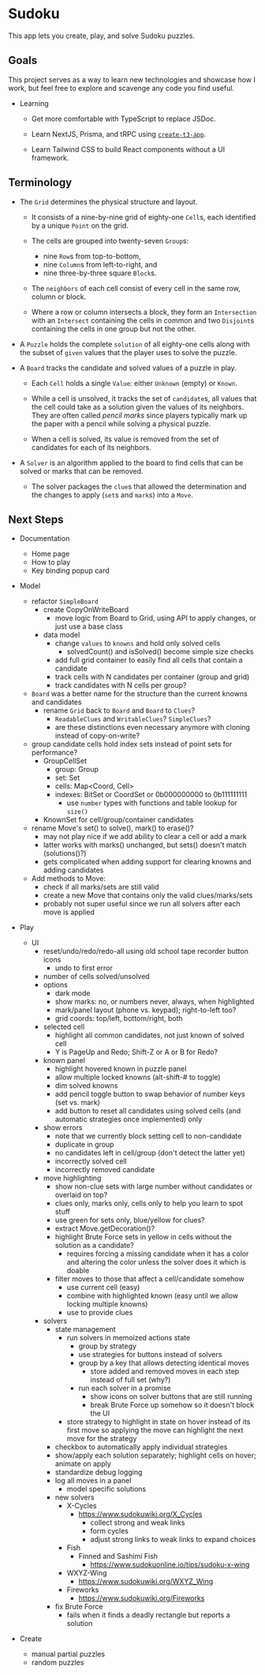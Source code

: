 # Sudoku

This app lets you create, play, and solve Sudoku puzzles.


## Goals

This project serves as a way to learn new technologies and showcase how I work,
but feel free to explore and scavenge any code you find useful.

- Learning

  - Get more comfortable with TypeScript to replace JSDoc. 

  - Learn NextJS, Prisma, and tRPC using [`create-t3-app`](https://create.t3.gg/).

  - Learn Tailwind CSS to build React components without a UI framework.


## Terminology

- The `Grid` determines the physical structure and layout.

  - It consists of a nine-by-nine grid of eighty-one `Cell`s,
    each identified by a unique `Point` on the grid.

  - The cells are grouped into twenty-seven `Group`s:
    - nine `Row`s from top-to-bottom,
    - nine `Column`s from left-to-right, and
    - nine three-by-three square `Block`s.

  - The `neighbors` of each cell consist of every cell in the same
    row, column or block.

  - Where a row or column intersects a block, they form an `Intersection`
    with an `Intersect` containing the cells in common and two `Disjoint`s
    containing the cells in one group but not the other.

- A `Puzzle` holds the complete `solution` of all eighty-one cells
  along with the subset of `given` values that the player uses
  to solve the puzzle.

- A `Board` tracks the candidate and solved values of a puzzle in play.

  - Each `Cell` holds a single `Value`: either `Unknown` (empty) or `Known`.

  - While a cell is unsolved, it tracks the set of `candidate`s, all values
    that the cell could take as a solution given the values of its neighbors.
    They are often called _pencil marks_ since players typically mark up the
    paper with a pencil while solving a physical puzzle.

  - When a cell is solved, its value is removed from the set of candidates
    for each of its neighbors.

- A `Solver` is an algorithm applied to the board to find cells that can
  be solved or marks that can be removed.

  - The solver packages the `clue`s that allowed the determination 
    and the changes to apply (`set`s and `mark`s) into a `Move`.


## Next Steps

- Documentation
  - Home page
  - How to play
  - Key binding popup card

- Model
  - refactor `SimpleBoard`
    - create CopyOnWriteBoard
      - move logic from Board to Grid, using API to apply changes, or just use a base class
    - data model
      - change `values` to `knowns` and hold only solved cells
        - solvedCount() and isSolved() become simple size checks
      - add full grid container to easily find all cells that contain a candidate
      - track cells with N candidates per container (group and grid)
      - track candidates with N cells per group?
  - `Board` was a better name for the structure than the current knowns and candidates
    - rename `Grid` back to `Board` and `Board` to `Clues`?
      - `ReadableClues` and `WritableClues`? `SimpleClues`?
      - are these distinctions even necessary anymore with cloning instead of copy-on-write? 
  - group candidate cells hold index sets instead of point sets for performance?
    - GroupCellSet
      - group: Group
      - set: Set<Cell>
      - cells: Map<Coord, Cell>
      - indexes: BitSet or CoordSet or 0b000000000 to 0b111111111
        - use `number` types with functions and table lookup for `size()`
    - KnownSet for cell/group/container candidates
  - rename Move's set() to solve(), mark() to erase()?
    - may not play nice if we add ability to clear a cell or add a mark
    - latter works with marks() unchanged, but sets() doesn't match (solutions()?)
    - gets complicated when adding support for clearing knowns and adding candidates
  - Add methods to Move:
    - check if all marks/sets are still valid
    - create a new Move that contains only the valid clues/marks/sets
    - probably not super useful since we run all solvers after each move is applied

- Play
  - UI
    - reset/undo/redo/redo-all using old school tape recorder button icons
      - undo to first error
    - number of cells solved/unsolved
    - options
      - dark mode
      - show marks: no, or numbers never, always, when highlighted
      - mark/panel layout (phone vs. keypad); right-to-left too?
      - grid coords: top/left, bottom/right, both
    - selected cell
      - highlight all common candidates, not just known of solved cell
      - Y is PageUp and Redo; Shift-Z or A or B for Redo?
    - known panel
      - highlight hovered known in puzzle panel
      - allow multiple locked knowns (alt-shift-# to toggle)
      - dim solved knowns
      - add pencil toggle button to swap behavior of number keys (set vs. mark)
      - add button to reset all candidates using solved cells (and automatic strategies once implemented) only
    - show errors
      - note that we currently block setting cell to non-candidate
      - duplicate in group
      - no candidates left in cell/group (don't detect the latter yet)
      - incorrectly solved cell
      - incorrectly removed candidate
    - move highlighting
      - show non-clue sets with large number without candidates or overlaid on top?
      - clues only, marks only, cells only to help you learn to spot stuff
      - use green for sets only, blue/yellow for clues?
      - extract Move.getDecoration()?
      - highlight Brute Force sets in yellow in cells without the solution as a candidate?
        - requires forcing a missing candidate when it has a color
          and altering the color unless the solver does it which is doable
      - filter moves to those that affect a cell/candidate somehow
        - use current cell (easy)
        - combine with highlighted known (easy until we allow locking multiple knowns)
        - use to provide clues
    - solvers
      - state management
        - run solvers in memoized actions state
          - group by strategy
          - use strategies for buttons instead of solvers
          - group by a key that allows detecting identical moves
            - store added and removed moves in each step instead of full set (why?)
          - run each solver in a promise
            - show icons on solver buttons that are still running
            - break Brute Force up somehow so it doesn't block the UI
        - store strategy to highlight in state on hover instead of its first move
          so applying the move can highlight the next move for the strategy
      - checkbox to automatically apply individual strategies
      - show/apply each solution separately; highlight cells on hover; animate on apply
      - standardize debug logging
      - log all moves in a panel
        - model specific solutions
      - new solvers
        - X-Cycles
          - https://www.sudokuwiki.org/X_Cycles
            - collect strong and weak links
            - form cycles
            - adjust strong links to weak links to expand choices
        - Fish
          - Finned and Sashimi Fish
            - https://www.sudokuonline.io/tips/sudoku-x-wing
        - WXYZ-Wing
          - https://www.sudokuwiki.org/WXYZ_Wing
        - Fireworks
          - https://www.sudokuwiki.org/Fireworks
      - fix Brute Force
        - fails when it finds a deadly rectangle but reports a solution

- Create
  - manual partial puzzles
  - random puzzles
